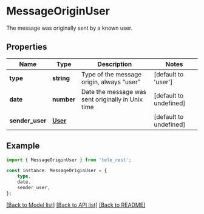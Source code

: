 # MessageOriginUser

The message was originally sent by a known user.

## Properties

Name | Type | Description | Notes
------------ | ------------- | ------------- | -------------
**type** | **string** | Type of the message origin, always “user” | [default to 'user']
**date** | **number** | Date the message was sent originally in Unix time | [default to undefined]
**sender_user** | [**User**](User.md) |  | [default to undefined]

## Example

```typescript
import { MessageOriginUser } from 'tele_rest';

const instance: MessageOriginUser = {
    type,
    date,
    sender_user,
};
```

[[Back to Model list]](../README.md#documentation-for-models) [[Back to API list]](../README.md#documentation-for-api-endpoints) [[Back to README]](../README.md)
